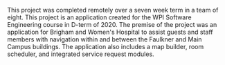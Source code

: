 This project was completed remotely over a seven week term in a team of eight. This project is an application created for the WPI Software Engineering course in D-term of 2020. The premise of the project was an application for Brigham and Women's Hospital to assist guests and staff members with navigation within and between the Faulkner and Main Campus buildings. The application also includes a map builder, room scheduler, and integrated service request modules.
